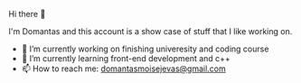 Hi there 👋

I'm Domantas and this account is a show case of stuff that I like working on.

- 🔭 I’m currently working on finishing univeresity and coding course
- 🌱 I’m currently learning front-end development and c++
- 📫 How to reach me: domantasmoisejevas@gmail.com
